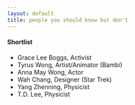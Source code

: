 ```yaml
---
layout: default
title: people you should know but don't
---
```


#### Shortlist ####
- Grace Lee Boggs, Activist
- Tyrus Wong, Artist/Animator (Bambi)
- Anna May Wong, Actor
- Wah Chang, Designer (Star Trek)
- Yang Zhenning, Physicist
- T.D. Lee, Physicist
